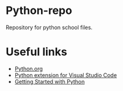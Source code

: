 # Python-repo
Repository for python school files.

# Useful links
- [Python.org](https://www.python.org/)
- [Python extension for Visual Studio Code](https://marketplace.visualstudio.com/items?itemName=ms-python.python)
- [Getting Started with Python](https://code.visualstudio.com/docs/python/python-tutorial)